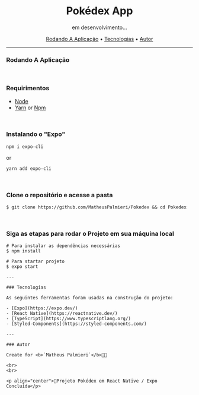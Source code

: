 <!-- expo install
styled-components
lottie
axios
reanimated
react navigation expo install react-native-screens react-native-safe-area-context -->

<!-- Título -->

<h1 align="center">Pokédex App</h1>

<!-- Descrição -->

<p align="center">em desenvolvimento...</p>

<!-- Súmario -->

<p align="center">
 <a href="#rodando-a-aplicação">Rodando A Aplicação</a> •
 <a href="#tecnologias">Tecnologias</a> •
 <a href="#autor">Autor</a>
</p>

<!-- <img src="images/imagem.png" width="1366px" align="center"> -->

---

### Rodando A Aplicação

<br>

### Requirimentos

- [Node](https://nodejs.org/en/)
- [Yarn](https://classic.yarnpkg.com/lang/en/) or [Npm](https://www.npmjs.com/)

<br>

### Instalando o "Expo"

```
npm i expo-cli
```

or

```
yarn add expo-cli
```

<br>

### Clone o repositório e acesse a pasta

```
$ git clone https://github.com/MatheusPalmieri/Pokedex && cd Pokedex
```

<br>

### Siga as etapas para rodar o Projeto em sua máquina local

```
# Para instalar as dependências necessárias
$ npm install

# Para startar projeto
$ expo start

---

### Tecnologias

As seguintes ferramentas foram usadas na construção do projeto:

- [Expo](https://expo.dev/)
- [React Native](https://reactnative.dev/)
- [TypeScript](https://www.typescriptlang.org/)
- [Styled-Components](https://styled-components.com/)

---

### Autor

Create for <b>`Matheus Palmieri`</b>👨‍💻

<br>
<br>

<p align="center">🎉Projeto Pokédex em React Native / Expo Concluída</p>

```
